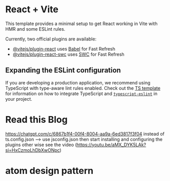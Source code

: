 # React + Vite

This template provides a minimal setup to get React working in Vite with HMR and some ESLint rules.

Currently, two official plugins are available:

- [@vitejs/plugin-react](https://github.com/vitejs/vite-plugin-react/blob/main/packages/plugin-react) uses [Babel](https://babeljs.io/) for Fast Refresh
- [@vitejs/plugin-react-swc](https://github.com/vitejs/vite-plugin-react/blob/main/packages/plugin-react-swc) uses [SWC](https://swc.rs/) for Fast Refresh

## Expanding the ESLint configuration

If you are developing a production application, we recommend using TypeScript with type-aware lint rules enabled. Check out the [TS template](https://github.com/vitejs/vite/tree/main/packages/create-vite/template-react-ts) for information on how to integrate TypeScript and [`typescript-eslint`](https://typescript-eslint.io) in your project.



# Read this Blog
https://chatgpt.com/c/6867b1f4-00f4-8004-aa9a-6ed3817f3f04
instead of ts.config.json --> use jsconfig.json
then start installing and configuring the plugins
other wise see the video
(https://youtu.be/aMX_DYK5LAk?si=HxCzmoLhDbXwONpc)

# atom design pattern
